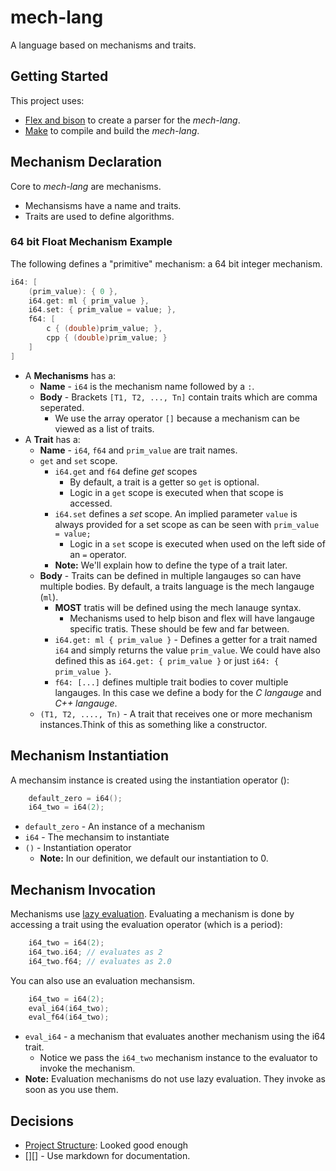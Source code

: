 # mech-lang

A language based on mechanisms and traits.

## Getting Started

This project uses:

- [Flex and bison][flex_and_bison] to create a parser for the *mech-lang*.
- [Make][makefile-learn] to compile and build the *mech-lang*.

## Mechanism Declaration

Core to *mech-lang* are mechanisms.

* Mechansisms have a name and traits.
* Traits are used to define algorithms.

### 64 bit Float Mechanism Example

The following defines a "primitive" mechanism: a 64 bit integer mechanism.

```c
i64: [
    (prim_value): { 0 },
    i64.get: ml { prim_value },
    i64.set: { prim_value = value; },
    f64: [
        c { (double)prim_value; },
        cpp { (double)prim_value; }
    ]
]
```

- A **Mechanisms** has a:
    - **Name** - `i64` is the mechanism name followed by a `:`.
    - **Body** - Brackets `[T1, T2, ..., Tn]` contain traits which are comma seperated.
        - We use the array operator `[]` because a mechanism can be viewed as a list of traits.
- A **Trait** has a:
    - **Name** - `i64`, `f64` and `prim_value` are trait names.
    - `get` and `set` scope.
        - `i64.get` and `f64` define *get* scopes
            - By default, a trait is a getter so `get` is optional.
            - Logic in a `get` scope is executed when that scope is accessed.
        - `i64.set` defines a *set* scope. An implied parameter `value` is always provided for a set scope as can be seen with `prim_value = value;`
            - Logic in a `set` scope is executed when used on the left side of an `=` operator.
        - **Note:** We'll explain how to define the type of a trait later.
    - **Body** - Traits can be defined in multiple langauges so can have multiple bodies. By default, a traits language is the mech langauge (`ml`).
        - **MOST** tratis will be defined using the mech lanauge syntax.
            - Mechanisms used to help bison and flex will have langauge specific tratis. These should be few and far between.
        - `i64.get: ml { prim_value }` - Defines a getter for a trait named `i64` and simply returns the value `prim_value`. We could have also defined this as `i64.get: { prim_value }` or just `i64: { prim_value }`.
        - `f64: [...]` defines multiple trait bodies to cover multiple langauges. In this case we define a body for the *C langauge* and *C++ langauge*.
    - `(T1, T2, ...., Tn)` - A trait that receives one or more mechanism instances.Think of this as something like a constructor.

## Mechanism Instantiation

A mechansim instance is created using the instantiation operator ():

```c
    default_zero = i64();
    i64_two = i64(2);
```

- `default_zero` - An instance of a mechanism
- `i64` - The mechansim to instantiate
- `()` - Instantiation operator
    - **Note:** In our definition, we default our instantiation to 0.

## Mechanism Invocation

Mechanisms use [lazy evaluation][lazy_evaluation]. Evaluating a mechanism is done by accessing a trait using the evaluation operator (which is a period):

```c
    i64_two = i64(2);
    i64_two.i64; // evaluates as 2
    i64_two.f64; // evaluates as 2.0
```

You can also use an evaluation mechansism.

```c
    i64_two = i64(2);
    eval_i64(i64_two);
    eval_f64(i64_two);
```

- `eval_i64` - a mechanism that evaluates another mechanism using the i64 trait.
    - Notice we pass the `i64_two` mechanism instance to the evaluator to invoke the mechanism.
- **Note:** Evaluation mechanisms do not use lazy evaluation. They invoke as soon as you use them.


## Decisions

- [Project Structure][project-structure]: Looked good enough
- [][] - Use markdown for documentation.

[lazy_evaluation]: https://en.wikipedia.org/wiki/Lazy_evaluation
[flex_and_bison]: http://aquamentus.com/flex_bison.html
[makefile-intro]: https://www.youtube.com/watch?v=aw9wHbFTnAQ
[makefile-gnu]: https://www.gnu.org/software/make/manual/make.html
[makefile-learn]: https://github.com/mechanisms/makefile-learn

[project-structure]: http://hiltmon.com/blog/2013/07/03/a-simple-c-plus-plus-project-structure/



